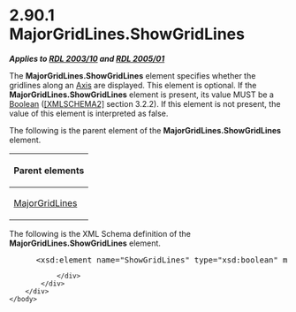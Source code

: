 <html dir="LTR" xmlns:mshelp="http://msdn.microsoft.com/mshelp" xmlns:ddue="http://ddue.schemas.microsoft.com/authoring/2003/5" xmlns:xlink="http://www.w3.org/1999/xlink" xmlns:tool="http://www.microsoft.com/tooltip">
    <head>
        <meta http-equiv="Content-Type" content="text/html; CHARSET=utf-8"></meta>
        <meta name="save" content="history"></meta>
        <title>2.90.1 MajorGridLines.ShowGridLines</title>
        <xml>
            <mshelp:toctitle title="2.90.1 MajorGridLines.ShowGridLines"></mshelp:toctitle>
            <mshelp:rltitle title="[MS-RDL]: MajorGridLines.ShowGridLines"></mshelp:rltitle>
            <mshelp:keyword index="A" term="9da238ba-a89a-4589-848b-2ff011f00cca"></mshelp:keyword>
            <mshelp:attr name="DCSext.ContentType" value="open specification"></mshelp:attr>
            <mshelp:attr name="AssetID" value="9da238ba-a89a-4589-848b-2ff011f00cca"></mshelp:attr>
            <mshelp:attr name="TopicType" value="kbRef"></mshelp:attr>
            <mshelp:attr name="DCSext.Title" value="[MS-RDL]: MajorGridLines.ShowGridLines" />
        </xml>
    </head>
    <body>
        <div id="header">
            <h1 class="heading">2.90.1 MajorGridLines.ShowGridLines</h1>
        </div>
        <div id="mainSection">
            <div id="mainBody">
                <div id="allHistory" class="saveHistory"></div>
                <div id="sectionSection0" class="section" name="collapseableSection">
                    

<p><b><i>Applies to </i></b><a href="a7e2ad00-07c8-4f6d-80ab-3ad55df7b233.html"><b><i>RDL 2003/10</i></b></a><b>
<i>and </i></b><a href="3ebe2912-4958-4832-b391-cad1f5e13338.html"><b><i>RDL 2005/01</i></b></a></p>

<p>The <b>MajorGridLines.ShowGridLines</b> element specifies
whether the gridlines along an <a href="2bfb943e-7cfe-41c1-baa4-5739a99a341b.html">Axis</a> are displayed. This
element is optional. If the <b>MajorGridLines.ShowGridLines</b> element is
present, its value MUST be a <a href="4802fa14-3619-43fa-9898-3acab160a24c.html">Boolean</a>
(<a href="https://go.microsoft.com/fwlink/?LinkId=90610">[XMLSCHEMA2]</a>
section 3.2.2). If this element is not present, the value of this element is
interpreted as false.</p>

<p>The following is the parent element of the <b>MajorGridLines.ShowGridLines</b>
element.</p>

<table>
 <thead>
  <tr>
   <th>
   <p>Parent elements</p>
   </th>
  </tr>
 </thead>
 <tr>
  <td>
  <p><a href="3e9cb49a-dd7a-4796-ad14-84d7845ceecb.html">MajorGridLines</a></p>
  </td>
 </tr>
</table>

<p>The following is the XML Schema definition of the <b>MajorGridLines.ShowGridLines</b>
element.</p>

<dl>
<dd>
<div><pre> &lt;xsd:element name=&quot;ShowGridLines&quot; type=&quot;xsd:boolean&quot; minOccurs=&quot;0&quot; /&gt;
</pre></div>
</dd></dl>


                </div>
            </div>
        </div>
    </body>
</html>